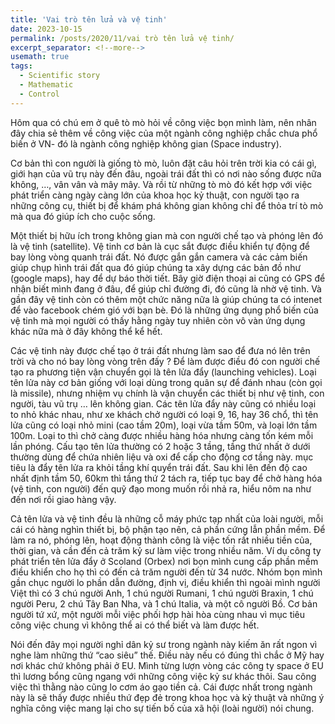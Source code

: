 ```yaml
---
title: 'Vai trò tên lửa và vệ tinh'
date: 2023-10-15
permalink: /posts/2020/11/vai trò tên lửa vệ tinh/
excerpt_separator: <!--more-->
usemath: true
tags:
  - Scientific story
  - Mathematic
  - Control 
---
```


Hôm qua có chú em ở quê tò mò hỏi về công việc bọn mình làm, nên nhân đây chia sẻ thêm về công việc của một ngành công nghiệp chắc chưa phổ biến ở VN- đó là ngành công nghiệp không gian (Space industry).  

<!--more-->

Cơ bản thì con người là giống tò mò, luôn đặt câu hỏi trên trời kia có cái gì, giới hạn của vũ trụ này đến đâu, ngoài trái đất thì có nơi nào sống được nữa không, …, vân vân và mây mây. Và rồi từ những tò mò đó kết hợp với việc phát triển càng ngày càng lớn của khoa học kỷ thuật, con người tạo ra những công cụ, thiết bị để khám phá không gian không chỉ để thỏa trí tò mò mà qua đó giúp ích cho cuộc sống. 

Một thiết bị hữu ích trong không gian mà con người chế tạo và phóng lên đó là vệ tinh (satellite). Vệ tinh cơ bản là cục sắt được điều khiển tự động để bay lòng vòng quanh trái đất. Nó được gắn gắn camera và các cảm biến giúp chụp hình trái đất qua đó giúp chúng ta xây dựng các bản đồ như (google maps), hay để dự báo thời tiết. Bây giờ điện thoại ai cũng có GPS để nhận biết mình đang ở đâu, để giúp chỉ đường đi, đó cũng là nhờ vệ tinh. Và gần đây vệ tinh còn có thêm một chức năng nữa là giúp chúng ta có intenet để vào facebook chém gió với bạn bè. Đó là những ứng dụng phổ biến của vệ tinh mà mọi người có thấy hằng ngày tuy nhiên còn vô vàn ứng dụng khác nữa mà ở đây không thể kể hết. 

Các vệ tinh này được chế tạo ở trái đất nhưng làm sao để đưa nó lên trên trời và cho nó bay lòng vòng trên đấy ? Để làm được điều đó con người chế tạo ra phương tiện vận chuyển gọi là tên lửa đẩy (launching vehicles). Loại tên lửa này cơ bản giống với loại dùng trong quân sự để đánh nhau (còn gọi là missile), nhưng nhiệm vụ chính là vận chuyển các thiết bị như vệ tinh, con người, tàu vũ trụ … lên không gian. Các tên lửa đẩy này cũng có nhiều loại to nhỏ khác nhau,  như xe khách chở người có loại 9, 16, hay 36 chổ, thì tên lửa cũng có loại nhỏ mini (cao tầm 20m), loại vừa tầm 50m, và loại lớn tầm 100m. Loại to thì chở càng được nhiều hàng hóa nhưng càng tốn kém mỗi lần phóng. Cấu tạo tên lửa thường có 2 hoặc 3 tầng, tầng thứ nhất ở dưới thường dùng để chứa nhiên liệu và oxi để cấp cho động cơ tầng này. mục tiêu là đẩy tên lửa ra khỏi tầng khí quyển trái đất. Sau khi lên đến độ cao nhất định tầm 50, 60km thì tầng thứ 2 tách ra, tiếp tục bay để chở hàng hóa (vệ tinh, con người) đến quỹ đạo mong muốn rồi nhả ra, hiểu nôm na như đến nơi rồi giao hàng vậy.  

Cả tên lửa và vệ tinh đều là những cỗ máy phức tạp nhất của loài người, mỗi cái có hàng nghìn thiết bị, bộ phận tạo nên, cả phần cứng lẫn phần mềm. Để làm ra nó, phóng lên, hoạt động thành công là việc tốn rất nhiều tiền của, thời gian, và cần đến cả trăm kỷ sư làm việc trong nhiều năm. Ví dụ công ty phát triển tên lửa đẩy ở Scoland (Orbex) nơi bọn mình cung cấp phần mềm điều khiển cho họ thì có đến cả trăm người đến từ 34 nước. Nhóm bọn mình gần chục người lo phần dẫn đường, định vị, điều khiển thì ngoài mình người Việt thì có 3 chú người Anh, 1 chú người Rumani, 1 chú người Braxin, 1 chú người Peru, 2 chú Tây Ban Nha, và 1 chú Italia, và một cô người Bồ. Cơ bản người tứ xứ, một người mỗi việc phối hợp hài hòa cùng nhau vì mục tiêu công việc chung vì không thể ai có thể biết và làm được hết.   

Nói đến đây mọi người nghỉ dân kỷ sư trong ngành này kiếm ăn rất ngon vì nghe làm những thứ “cao siêu” thế. Điều này nếu có đúng thì chắc ở Mỹ hay nơi khác chứ không phải ở EU. Mình từng lượn vòng các công ty space ở EU thì lương bổng cũng ngang với những công việc kỷ sư khác thôi. Sau công việc thì thằng nào cũng lo cơm áo gạo tiền cả. Cái được nhất trong ngành này là sẽ thấy được nhiều thứ đẹp đẻ trong khoa học và kỷ thuật và những ý nghĩa công việc mang lại cho sự tiến bố của xã hội (loài người) nói chung.